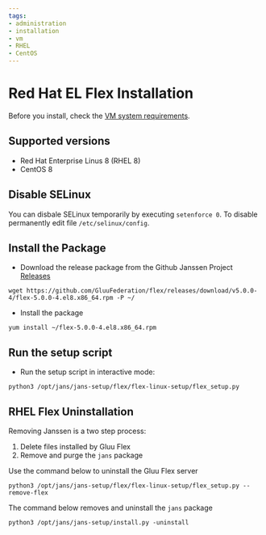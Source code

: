 ```yaml
---
tags:
- administration
- installation
- vm
- RHEL
- CentOS
---
```


# Red Hat EL Flex Installation

Before you install, check the [VM system requirements](vm-requirements.md).

## Supported versions
- Red Hat Enterprise Linus 8 (RHEL 8)
- CentOS 8
## Disable SELinux
You can disbale SELinux temporarily by executing `setenforce 0`. To disable permanently edit file `/etc/selinux/config`.

## Install the Package


- Download the release package from the Github Janssen Project
  [Releases](https://github.com/gluufederation/flex/releases)

```
wget https://github.com/GluuFederation/flex/releases/download/v5.0.0-4/flex-5.0.0-4.el8.x86_64.rpm -P ~/
```
  
- Install the package

```
yum install ~/flex-5.0.0-4.el8.x86_64.rpm
```

## Run the setup script

- Run the setup script in interactive mode:

```
python3 /opt/jans/jans-setup/flex/flex-linux-setup/flex_setup.py
```

## RHEL Flex Uninstallation

Removing Janssen is a two step process:

1. Delete files installed by Gluu Flex
1. Remove and purge the `jans` package

Use the command below to uninstall the Gluu Flex server

```
python3 /opt/jans/jans-setup/flex/flex-linux-setup/flex_setup.py --remove-flex
```

<!-- I need to add the output when command is run. -->


The command below removes and uninstall the `jans` package

```
python3 /opt/jans/jans-setup/install.py -uninstall

```

<!-- I need to add the output when command is run. -->

